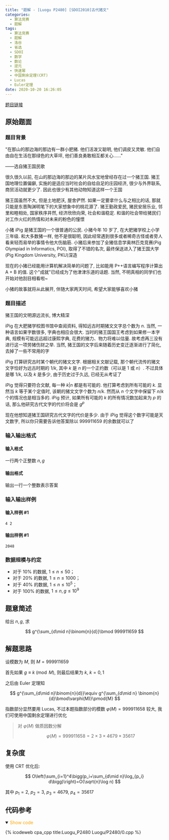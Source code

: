 ```yaml
---
title: "题解 - [Luogu P2480] [SDOI2010]古代猪文"
categories:
  - 算法竞赛
  - 题解
tags:
  - 算法竞赛
  - 题解
  - 洛谷
  - 省选
  - SDOI
  - 数学
  - 数论
  - 逆元
  - 快速幂
  - 中国剩余定理(CRT)
  - Lucas
  - Euler定理
date: 2020-10-20 16:26:05
---
```


[题目链接](https://www.luogu.com.cn/problem/P2480)

<!-- more -->

## 原始题面

### 题目背景

"在那山的那边海的那边有一群小肥猪. 他们活泼又聪明, 他们调皮又灵敏. 他们自由自在生活在那绿色的大草坪, 他们善良勇敢相互都关心……"

——选自猪王国民歌

很久很久以前, 在山的那边海的那边的某片风水宝地曾经存在过一个猪王国. 猪王国地理位置偏僻, 实施的是适应当时社会的自给自足的庄园经济, 很少与外界联系, 商贸活动就更少了. 因此也很少有其他动物知道这样一个王国

猪王国虽然不大, 但是土地肥沃, 屋舍俨然. 如果一定要拿什么与之相比的话, 那就只能是东晋陶渊明笔下的大家想象中的桃花源了. 猪王勤政爱民, 猪民安居乐业, 邻里和睦相处, 国家秩序井然, 经济欣欣向荣, 社会和谐稳定. 和谐的社会带给猪民们对工作火红的热情和对未来的粉色的憧憬

小猪 iPig 是猪王国的一个很普通的公民. 小猪今年 10 岁了, 在大肥猪学校上小学三年级. 和大多数猪一样, 他不是很聪明, 因此经常遇到很多或者稀奇古怪或者旁人看来轻而易举的事情令他大伤脑筋. 小猪后来参加了全猪信息学奥林匹克竞赛(Pig Olympiad in Informatics, POI), 取得了不错的名次, 最终保送进入了猪王国大学(Pig Kingdom University, PKU)深造

现在的小猪已经能用计算机解决简单的问题了, 比如能用 P++语言编写程序计算出 A + B 的值. 这个"成就"已经成为了他津津乐道的话题. 当然, 不明真相的同学们也开始对他刮目相看啦~

小猪的故事就将从此展开, 伴随大家两天时间, 希望大家能够喜欢小猪

### 题目描述

猪王国的文明源远流长, 博大精深

iPig 在大肥猪学校图书馆中查阅资料, 得知远古时期猪文文字总个数为 $n$. 当然, 一种语言如果字数很多, 字典也相应会很大. 当时的猪王国国王考虑到如果修一本字典, 规模有可能远远超过康熙字典, 花费的猪力、物力将难以估量. 故考虑再三没有进行这一项劳猪伤财之举. 当然, 猪王国的文字后来随着历史变迁逐渐进行了简化, 去掉了一些不常用的字

iPig 打算研究古时某个朝代的猪文文字. 根据相关文献记载, 那个朝代流传的猪文文字恰好为远古时期的 $1/k$, 其中 $k$ 是 $n$ 的一个正约数（可以是 $1$ 或 $n$）. 不过具体是哪 $1/k$, 以及 $k$ 是多少, 由于历史过于久远, 已经无从考证了

iPig 觉得只要符合文献, 每一种 $k|n$ 都是有可能的. 他打算考虑到所有可能的 $k$. 显然当 $k$ 等于某个定值时, 该朝的猪文文字个数为 $n/k$. 然而从 $n$ 个文字中保留下 $n/k$ 个的情况也是相当多的. iPig 预计, 如果所有可能的 $k$ 的所有情况数加起来为 $p$ 的话, 那么他研究古代文字的代价将会是 $g^p$

现在他想知道猪王国研究古代文字的代价是多少. 由于 iPig 觉得这个数字可能是天文数字, 所以你只需要告诉他答案除以 $999911659$ 的余数就可以了

### 输入输出格式

#### 输入格式

一行两个正整数 $n,g$

#### 输出格式

输出一行一个整数表示答案

### 输入输出样例

#### 输入样例 #1

```input1
4 2
```

#### 输出样例 #1

```output1
2048
```

### 数据规模与约定

- 对于 $10\%$ 的数据, $1\le n \le 50$；
- 对于 $20\%$ 的数据, $1\le n \le 1000$；
- 对于 $40\%$ 的数据, $1\le n \le 10^5$；
- 对于 $100\%$ 的数据, $1\le n,g \le 10^9$

## 题意简述

给出 $n,g$, 求

$$
g^{\sum_{d\mid n}\binom{n}{d}}\bmod 999911659
$$

## 解题思路

设模数为 $M$, 则 $M=999911659$

首先如果 $g\equiv k\pmod{M}$, 则最后结果为 $k,~k=0,1$

之后由 Euler 定理知

$$
g^{\sum_{d\mid n}\binom{n}{d}}\equiv g^{\sum_{d\mid n} \binom{n}{d}\bmod\varphi(M)}\pmod{M}
$$

指数部分显然要用 Lucas, 不过本题指数部分的模数 $\varphi(M)=999911658$ 较大, 我们可使用中国剩余定理进行优化

> 对 $\varphi(M)$ 做质因数分解
>
> $$
> \varphi(M)=999911658=2\times 3\times 4679\times 35617
> $$

## 复杂度

使用 CRT 优化后:

$$
O\left(\sum_{i=1}^4\bigg(p_i+\sum_{d\mid n}\log_{p_i} d\bigg)\right)=O(\sqrt{n}\log n)
$$

其中 $p_1=2,~p_2=3,~p_3=4679,~p_4=35617$

## 代码参考

<details open>
<summary><font color='orange'>Show code</font></summary>

{% icodeweb cpa_cpp title:Luogu_P2480 Luogu/P2480/0.cpp %}

</details>
